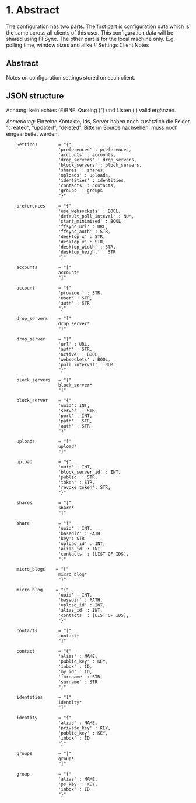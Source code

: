 # 1. Abstract

The configuration has two parts. The first part is configuration data which is the same across all clients of this user. This configuration data will be shared using FFSync. The other part is for the local machine only. E.g. polling time, window sizes and alike.# Settings Client Notes

## Abstract

Notes on configuration settings stored on each client.

## JSON structure

Achtung: kein echtes (E)BNF. Quoting (") und Listen (,) valid ergänzen.

*Anmerkung:* Einzelne Kontakte, Ids, Server haben noch zusätzlich die Felder "created", "updated", "deleted". Bitte im Source nachsehen, muss noch eingearbeitet werden.

        Settings        = "{"
                        'preferences' : preferences,
                        'accounts' : accounts,
                        'drop_servers' : drop_servers,
                        'block_servers' : block_servers,
                        'shares' : shares,
                        'uploads' : uploads,
                        'identities' : identities,
                        'contacts' : contacts,
                        'groups' : groups
                        "}"

        preferences     = "{"
                        'use_websockets' : BOOL,
                        'default_poll_inteval' : NUM,
                        'start_minimized' : BOOL,
                        'ffsync_url' : URL,
                        'ffsync_auth' : STR,
                        'desktop_x' : STR,
                        'desktop_y' : STR,
                        'desktop_width' : STR,
                        'desktop_height' : STR
                        "}"

        accounts        = "["
                        account*
                        "]"

        account         = "{"
                        'provider' : STR,
                        'user' : STR,
                        'auth' : STR
                        "}"

        drop_servers    = "["
                        drop_server*
                        "]"

        drop_server     = "{"
                        'url' : URL,
                        'auth' : STR,
                        'active' : BOOL,
                        'websockets' : BOOL,
                        'poll_interval' : NUM
                        "}"

        block_servers   = "["
                        block_server*
                        "]"

        block_server    = "{"
                        'uuid': INT,
                        'server' : STR,
                        'port' : INT,
                        'path' : STR,
                        'auth' : STR
                        "}"

        uploads         = "["
                        upload*
                        "]"

        upload          = "{"
                        'uuid' : INT,
                        'block_server_id' : INT,
                        'public' : STR,
                        'token' : STR,
                        'revoke_token': STR,
                        "}"

        shares          = "["
                        share*
                        "]"

        share           = "{"
                        'uuid' : INT,
                        'basedir' : PATH,
                        'key': STR
                        'upload_id' : INT,
                        'alias_id' : INT,
                        'contacts' : [LIST OF IDS],
                        "}"

        micro_blogs    = "["
                        micro_blog*
                        "]"

        micro_blog     = "{"
                        'uuid' : INT,
                        'basedir' : PATH,
                        'upload_id' : INT,
                        'alias_id' : INT,
                        'contacts' : [LIST OF IDS],
                        "}"

        contacts        = "["
                        contact*
                        "]"

        contact         = "{"
                        'alias' : NAME,
                        'public_key' : KEY,
                        'inbox' : ID,
                        'my_id' : ID,
                        'forename' : STR,
                        'surname' : STR
                        "}"

        identities      = "["
                        identity*
                        "]"

        identity        = "{"
                        'alias' : NAME,
                        'private_key' : KEY,
                        'public_key' : KEY,
                        'inbox' : ID
                        "}"

        groups          = "["
                        group*
                        "]"

        group           = "{"
                        'alias' : NAME,
                        'ps_key' : KEY,
                        'inbox' : ID
                        "}"

